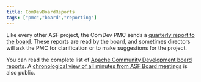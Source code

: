```yaml
---
title: ComDevBoardReports
tags: ["pmc","board","reporting"]
---
```


Like every other ASF project, the ComDev PMC sends a [quarterly report to the board](https://www.apache.org/foundation/board/reporting).  These reports are read by the board, and sometimes directors will ask the PMC for clarification or to make suggestions for the project.

You can read the complete list of [Apache Community Development board reports](https://whimsy.apache.org/board/minutes/Community_Development.html).  A [chronological view of all minutes from ASF Board meetings](https://www.apache.org/foundation/board/calendar.html#board-meeting-minutes) is also public.
